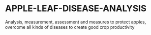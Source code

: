 # APPLE-LEAF-DISEASE-ANALYSIS
Analysis, measurement, assessment and measures to protect apples, overcome all kinds of diseases to create good crop productivity
